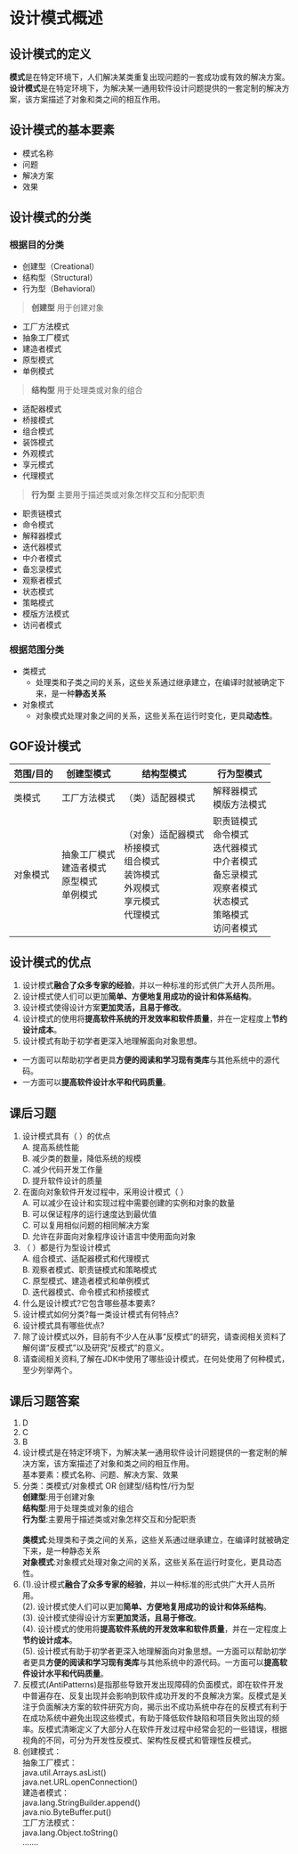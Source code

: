 # 设计模式概述
## 设计模式的定义
**模式**是在特定环境下，人们解决某类重复出现问题的一套成功或有效的解决方案。
**设计模式**是在特定环境下，为解决某一通用软件设计问题提供的一套定制的解决方案，该方案描述了对象和类之间的相互作用。
## 设计模式的基本要素
- 模式名称
- 问题
- 解决方案
- 效果
## 设计模式的分类
### 根据目的分类
- 创建型（Creational）
- 结构型（Structural）
- 行为型（Behavioral）
> **创建型**
> 用于创建对象
- 工厂方法模式
- 抽象工厂模式
- 建造者模式
- 原型模式
- 单例模式
> **结构型**
> 用于处理类或对象的组合
- 适配器模式
- 桥接模式
- 组合模式
- 装饰模式
- 外观模式
- 享元模式
- 代理模式
> **行为型**
> 主要用于描述类或对象怎样交互和分配职责
- 职责链模式
- 命令模式
- 解释器模式
- 迭代器模式
- 中介者模式
- 备忘录模式
- 观察者模式
- 状态模式
- 策略模式
- 模版方法模式
- 访问者模式
### 根据范围分类
- 类模式
  - 处理类和子类之间的关系，这些关系通过继承建立，在编译时就被确定下来，是一种**静态关系**
- 对象模式
  - 对象模式处理对象之间的关系，这些关系在运行时变化，更具**动态性**。
## GOF设计模式
|   范围/目的     |                                      创建型模式                                      |                                                                        结构型模式                                                                        |                                                                                              行为型模式                                                                                              |
|  ---------------   |   --------------------------------------------------------------------   |   -----------------------------------------------------------------------------------------------------------------------   |   ---------------------------------------------------------------------------------------------------------------------------------------------------------  |
|      类模式       |                                    工厂方法模式                                     |                                                                  （类）适配器模式                                                                  |                                                                                解释器模式<br>模版方法模式                                                                                |
|    对象模式     |    抽象工厂模式<br>建造者模式<br>原型模式<br>单例模式     |    （对象）适配器模式<br>桥接模式<br>组合模式<br>装饰模式<br>外观模式<br>享元模式<br>代理模式    |    职责链模式<br>命令模式<br>迭代器模式<br>中介者模式<br>备忘录模式<br>观察者模式<br>状态模式<br>策略模式<br>访问者模式    |

## 设计模式的优点
1. 设计模式**融合了众多专家的经验**，并以一种标准的形式供广大开人员所用。
2. 设计模式使人们可以更加**简单、方便地复用成功的设计和体系结构**。
3. 设计模式使得设计方案**更加灵活，且易于修改**。
4. 设计模式的使用将**提高软件系统的开发效率和软件质量**，并在一定程度上**节约设计成本**。
5. 设计模式有助于初学者更深入地理解面向对象思想。
  - 一方面可以帮助初学者更具**方便的阅读和学习现有类库**与其他系统中的源代码。
  - 一方面可以**提高软件设计水平和代码质量**。

## 课后习题
1. 设计模式具有（   ）的优点<br/>
   A. 提高系统性能<br/>
   B. 减少类的数量，降低系统的规模<br/>
   C. 减少代码开发工作量<br/>
   D. 提升软件设计的质量 <br/>
2. 在面向对象软件开发过程中，采用设计模式（   ）<br/>
   A. 可以减少在设计和实现过程中需要创建的实例和对象的数量<br/>
   B. 可以保证程序的运行速度达到最优值<br/>
   C. 可以复用相似问题的相同解决方案<br/>
   D. 允许在非面向对象程序设计语言中使用面向对象<br/>
3. （   ）都是行为型设计模式<br/>
   A. 组合模式、适配器模式和代理模式<br/>
   B. 观察者模式、职责链模式和策略模式<br/>
   C. 原型模式、建造者模式和单例模式<br/>
   D. 迭代器模式、命令模式和桥接模式<br/>
4. 什么是设计模式?它包含哪些基本要素?
5. 设计模式如何分类?每一类设计模式有何特点?
6. 设计模式具有哪些优点?
7. 除了设计模式以外，目前有不少人在从事“反模式”的研究，请查阅相关资料了解何谓“反模式”以及研究“反模式”的意义。
8. 请查阅相关资料,了解在JDK中使用了哪些设计模式，在何处使用了何种模式，至少列举两个。

## 课后习题答案
1. D
2. C
3. B
4. 设计模式是在特定环境下，为解决某一通用软件设计问题提供的一套定制的解决方案，该方案描述了对象和类之间的相互作用。<br/>基本要素：模式名称、问题、解决方案、效果
5. 分类：类模式/对象模式 OR 创建型/结构性/行为型 <br/> **创建型**:用于创建对象<br/>**结构型**:用于处理类或对象的组合<br/> **行为型**:主要用于描述类或对象怎样交互和分配职责<br/><br/>**类模式**:处理类和子类之间的关系，这些关系通过继承建立，在编译时就被确定下来，是一种静态关系<br/>**对象模式**:对象模式处理对象之间的关系，这些关系在运行时变化，更具动态性。
6. (1).设计模式**融合了众多专家的经验**，并以一种标准的形式供广大开人员所用。<br/>(2). 设计模式使人们可以更加**简单、方便地复用成功的设计和体系结构**。<br/>(3). 设计模式使得设计方案**更加灵活，且易于修改**。<br/>(4). 设计模式的使用将**提高软件系统的开发效率和软件质量**，并在一定程度上**节约设计成本**。<br/>(5). 设计模式有助于初学者更深入地理解面向对象思想。一方面可以帮助初学者更具**方便的阅读和学习现有类库**与其他系统中的源代码。一方面可以**提高软件设计水平和代码质量**。
7. 反模式(AntiPatterns)是指那些导致开发出现障碍的负面模式，即在软件开发中普遍存在、反复出现并会影响到软件成功开发的不良解决方案。反模式是关注于负面解决方案的软件研究方向，揭示出不成功系统中存在的反模式有利于在成功系统中避免出现这些模式，有助于降低软件缺陷和项目失败出现的频率。反模式清晰定义了大部分人在软件开发过程中经常会犯的一些错误，根据视角的不同，可分为开发性反模式、架构性反模式和管理性反模式。
8. 创建模式：<br/>抽象工厂模式：<br/>java.util.Arrays.asList()<br/>java.net.URL.openConnection()<br/>建造者模式：<br/>java.lang.StringBuilder.append()<br/>java.nio.ByteBuffer.put()<br/> 工厂方法模式： <br/> java.lang.Object.toString()<br/>.......